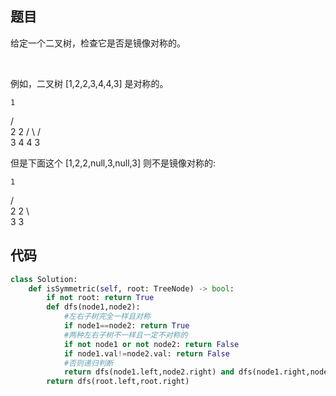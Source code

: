 ## 题目
给定一个二叉树，检查它是否是镜像对称的。

 

例如，二叉树 [1,2,2,3,4,4,3] 是对称的。

    1
   / \
  2   2
 / \ / \
3  4 4  3
 

但是下面这个 [1,2,2,null,3,null,3] 则不是镜像对称的:

    1
   / \
  2   2
   \   \
   3    3

## 代码
```python
class Solution:
    def isSymmetric(self, root: TreeNode) -> bool:
        if not root: return True
        def dfs(node1,node2):
            #左右子树完全一样且对称
            if node1==node2: return True
            #两种左右子树不一样且一定不对称的
            if not node1 or not node2: return False
            if node1.val!=node2.val: return False
            #否则递归判断
            return dfs(node1.left,node2.right) and dfs(node1.right,node2.left)
        return dfs(root.left,root.right)
```

